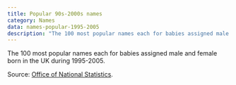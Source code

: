 ```yaml
---
title: Popular 90s-2000s names
category: Names
data: names-popular-1995-2005
description: "The 100 most popular names each for babies assigned male and female born in the UK during 1995-2005."
---
```


The 100 most popular names each for babies assigned male and female born in the UK during 1995-2005.

Source: [Office of National Statistics](https://www.ons.gov.uk/peoplepopulationandcommunity/birthsdeathsandmarriages/livebirths/datasets/babynamesenglandandwalestop100babynameshistoricaldata).